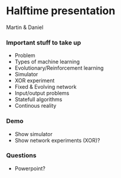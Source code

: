 # Halftime presentation
Martin & Daniel
### Important stuff to take up
* Problem
* Types of machine learning
* Evolutionary/Reinforcement learning
* Simulator
* XOR experiment
* Fixed & Evolving network
* Input/output problems
* Statefull algorithms
* Continous reality

### Demo
* Show simulator
* Show network experiments (XOR)?

### Questions
* Powerpoint?